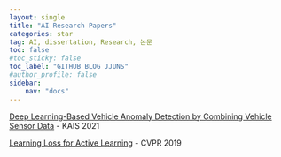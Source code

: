 ```yaml
---
layout: single
title: "AI Research Papers"
categories: star
tag: AI, dissertation, Research, 논문
toc: false
#toc_sticky: false
toc_label: "GITHUB BLOG JJUNS"
#author_profile: false
sidebar:
    nav: "docs"
---
```


[Deep Learning-Based Vehicle Anomaly Detection by Combining Vehicle Sensor Data](https://github.com/hchoi256/ai-dissertations/blob/main/dl-vehicle-anomaly-detection.md) - KAIS 2021

[Learning Loss for Active Learning](https://github.com/hchoi256/ai-dissertations/blob/main/learning-loss-for-active-learning.md) - CVPR 2019
